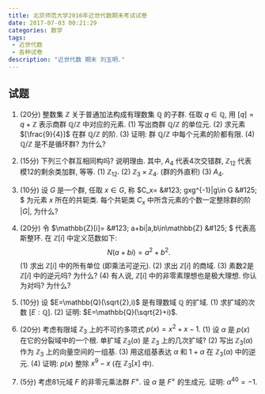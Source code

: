 ```yaml
---
title: 北京师范大学2016年近世代数期末考试试卷
date: 2017-07-03 00:21:29
categories: 数学
tags:
 - 近世代数
 - 各种试卷
description: "近世代数 期末 刘玉明."
---
```


## 试题

1. (20分) 整数集 $\mathbb{Z}$ 关于普通加法构成有理数集 $\mathbb{Q}$ 的子群. 任取 $q\in\mathbb{Q}$, 用 $[q]=q+\mathbb{Z}$ 表示商群 $\mathbb{Q}/\mathbb{Z}$ 中对应的元素.
    (1) 写出商群 $\mathbb{Q}/\mathbb{Z}$ 的单位元.
    (2) 求元素 $[\frac{9}{4}]$ 在群 $\mathbb{Q}/\mathbb{Z}$ 的阶.
    (3) 证明: 群 $\mathbb{Q}/\mathbb{Z}$ 中每个元素的阶都有限.
    (4) $\mathbb{Q}/\mathbb{Z}$ 是不是循环群? 为什么?

2. (15分) 下列三个群互相同构吗? 说明理由. 其中, $A_4$ 代表4次交错群, $\mathbb{Z}_{12}$ 代表模12的剩余类加群, 等等.
    (1) $\mathbb{Z}_{12}$.
    (2) $\mathbb{Z}_3\times\mathbb{Z}_4$. (群的外直积)
    (3) $A_4$.

3. (10分) 设 $G$ 是一个群, 任取 $x\in G$, 称 $C_x= \&#123; gxg^{-1}|g\in G \&#125; $ 为元素 $x$ 所在的共轭类. 每个共轭类 $C_x$ 中所含元素的个数一定整除群的阶 $|G|$, 为什么?

4. (20分) 令 $\mathbb{Z}[i]= \&#123; a+bi|a,b\in\mathbb{Z} \&#125; $ 代表高斯整环. 在 $\mathbb{Z}[i]$ 中定义范数如下: $$N(a+bi)=a^2+b^2.$$
    (1) 求出 $\mathbb{Z}[i]$ 中的所有单位 (即乘法可逆元).
    (2) 求出 $\mathbb{Z}[i]$ 的商域.
    (3) 素数2是 $\mathbb{Z}[i]$ 中的逆元吗? 为什么?
    (4) 有人说, $\mathbb{Z}[i]$ 中的非零素理想也是极大理想. 你认为对吗? 为什么?

5. (10分) 设 $E=\mathbb{Q}(\sqrt{2},i)$ 是有理数域 $\mathbb{Q}$ 的扩域.
    (1) 求扩域的次数 $[E:\mathbb{Q}]$.
    (2) 证明: $E=\mathbb{Q}(\sqrt{2}+i)$.

6. (20分) 考虑有限域 $\mathbb{Z}_3$ 上的不可约多项式 $p(x)=x^2+x-1$.
    (1) 设 $\alpha$ 是 $p(x)$ 在它的分裂域中的一个根. 单扩域 $\mathbb{Z}_3(\alpha)$ 是 $\mathbb{Z}_3$ 上的几次扩域?
    (2) 写出 $\mathbb{Z}_3(\alpha)$作为 $\mathbb{Z}_3$ 上的向量空间的一组基.
    (3) 用这组基表达 $\alpha$ 和 $1+\alpha$ 在 $\mathbb{Z}_3(\alpha)$ 中的逆元.
    (4) 证明: $p(x)$ 整除 $x^9-x$ (在 $\mathbb{Z}_3[x]$ 中).

7. (5分) 考虑81元域 $F$ 的非零元乘法群 $F^\times$. 设 $\alpha$ 是 $F^\times$ 的生成元. 证明: $\alpha^{40}=-1$.